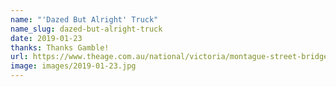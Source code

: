 ```yaml
---
name: "'Dazed But Alright' Truck"
name_slug: dazed-but-alright-truck
date: 2019-01-23
thanks: Thanks Gamble!
url: https://www.theage.com.au/national/victoria/montague-street-bridge-strikes-again-after-lying-dormant-for-224-days-20190123-p50t72.html
image: images/2019-01-23.jpg
---
```

